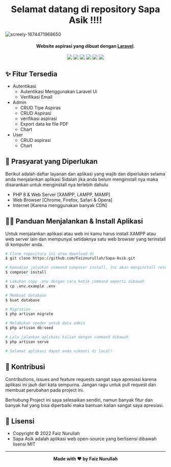 <h1 align="center">Selamat datang di repository Sapa Asik !!!!
</h1>

![screely-1674471968650](https://user-images.githubusercontent.com/59213454/214025084-8e3c50ef-b824-4dae-a072-1f8a8a65f87d.png)

<p></p>

<h4 align="center">Website aspirasi yang dibuat dengan <a href="https://laravel.com/" target="_blank">Laravel</a>.
</h4>

<p></p>

<p align="center">
	<img src="https://img.shields.io/github/issues/faiznurullah/Sapa-Asik?style=flat-square">
	<img src="https://img.shields.io/github/stars/faiznurullah/Sapa-Asik?style=flat-square"> 
	<img src="https://img.shields.io/github/forks/faiznurullah/Sapa-Asik?style=flat-square">
	<img src="https://img.shields.io/github/license/faiznurullah/Sapa-Asik?style=flat-square">
	<img src="https://img.shields.io/badge/maintained%3F-no-red.svg?style=flat-square">
	<img src="https://img.shields.io/github/followers/faiznurullah.svg?style=flat-square&label=followers">
</p>

<h2 id="fitur">✨ Fitur Tersedia</h2>

- Autentikasi
  - Autentikasi Menggunakan Laravel Ui
  - Verifikasi Email
- Admin
  - CRUD Tipe Aspiras
  - CRUD Aspirasi
  - verifikasi aspirasi
  - Export data ke file PDF
  - Chart
- User
  - CRUD aspirasi
  - Chart
<p></p>
 
<p></p>



<h2 id="syarat">💾 Prasyarat yang Diperlukan</h2>

Berikut adalah daftar layanan dan aplikasi yang wajib dan diperlukan selama anda menjalankan aplikasi Sidalah jika anda belum menginstall nya maka disarankan untuk menginstall nya terlebih dahulu

- PHP 8 & Web Server [XAMPP, LAMPP, MAMP]
- Web Browser [Chrome, Firefox, Safari & Opera]
- Internet [Karena menggunakan banyak CDN]

<p></p>

<h2 id="download">🐱‍💻 Panduan Menjalankan & Install Aplikasi</h2>

Untuk menjalankan aplikasi atau web ini kamu harus install XAMPP atau web server lain dan mempunyai setidaknya satu web browser yang terinstall di komputer anda.


```bash
# Clone repository ini atau download di
$ git clone https://github.com/Faiznurullah/Sapa-Asik.git

# Kemudian jalankan command composer install, ini akan menginstall resources yang laravel butuhkan
$ composer install

# Lakukan copy .env dengan cara ketik command seperti dibawah 
$ cp .env.example .env

# Membuat database
$ buat database

# Migration
$ php artisan migrate

# Melakukan seeder untuk data admin
$ php artisan db:seed

# Lalu jalankan aplikasi kalian dengan command dibawah
$ php artisan serve

# Selamat aplikasi dapat anda nikmati di local!
```
<p></p>




<h2 id="kontribusi">🤝 Kontribusi</h2>

Contributions, issues and feature requests sangat saya apresiasi karena aplikasi ini jauh dari kata sempurna. Jangan ragu untuk pull request dan membuat perubahan pada project ini.

Berhubung Project ini saya selesaikan sendiri, namun banyak fitur dan banyak hal yang bisa diperbaiki maka bantuan kalian sangat saya apresiasi.

<p></p>

<h2 id="lisensi">📝 Lisensi</h2>

- Copyright © 2022 Faiz Nurullah 
- Sapa Asik adalah aplikasi web open-source yang berlisensi dibawah lisensi MIT

---

**<p align="center">Made with ❤️ by Faiz Nurullah</p>**
